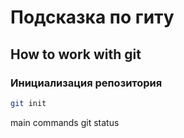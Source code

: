 # Подсказка по гиту

## How to work with git

### Инициализация репозитория

```sh
git init
```

main commands
git status

